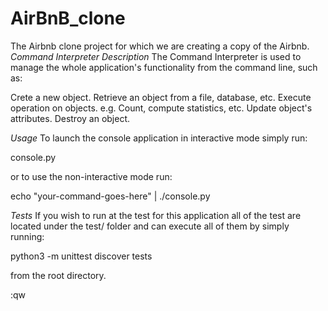 # AirBnB_clone
The Airbnb clone project for which we are creating a copy of the Airbnb. 
*Command Interpreter*
*Description*
The Command Interpreter is used to manage the whole application's functionality from the command line, such as:

Crete a new object.
Retrieve an object from a file, database, etc.
Execute operation on objects. e.g. Count, compute statistics, etc.
Update object's attributes.
Destroy an object.

*Usage*
To launch the console application in interactive mode simply run:

console.py 

or to use the non-interactive mode run:

echo "your-command-goes-here" | ./console.py 

*Tests*
If you wish to run at the test for this application all of the test are located under the test/ folder and can execute all of them by simply running:

python3 -m unittest discover tests 

from the root directory.



:qw

